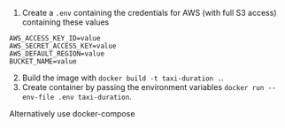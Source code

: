 1. Create a `.env` containing the credentials for AWS (with full S3 access) containing these values
```
AWS_ACCESS_KEY_ID=value
AWS_SECRET_ACCESS_KEY=value
AWS_DEFAULT_REGION=value
BUCKET_NAME=value
```
2. Build the image with `docker build -t taxi-duration .`.
3. Create container by passing the environment variables `docker run --env-file .env taxi-duration`.

Alternatively use docker-compose
